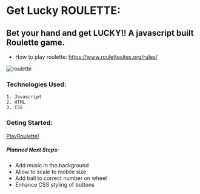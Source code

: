# Get Lucky ROULETTE: 
## Bet your hand and get LUCKY!! A javascript built Roulette game. 

* How to play roulette: https://www.roulettesites.org/rules/

![roulette](https://i.imgur.com/o2Eudo2.png)

### Technologies Used:
    1. Javascript
    2. HTML
    3. CSS

### Geting Started:
[PlayRoulette!](https://cobycobyk.github.io/project-1/)

##### Planned Next Steps:
* Add music in the background
* Allow to scale to mobile size
* Add ball to correct number on wheel
* Enhance CSS styling of buttons
